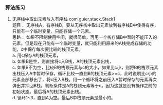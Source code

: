 ### 算法练习
1. 无序栈中取出元素放入有序栈 com.guier.stack.Stack1  
题目：
无序栈A，有序栈B，要从无序栈中取出元素放到有序栈B中使得有序，只能有一个临时变量，只能存储一个元素。  
思路：
如果不限制使用空间，就很简单，再用一个栈存储B中暂时不能压入的元素。但是现在只能有一个临时变量，就只能利用原来的A栈完成存储的功能，c中保存每次要比较的栈顶元素。  
a. 用c保存A的栈顶元素，  
b. 如果B是空，则直接将c入B栈，A的栈顶元素出栈，    
c. 如果B不为空，比较B的栈顶元素与c的大小，如果比c小，则将B的栈顶元素出栈压入A中暂时保存，循环比较一直到B的栈顶元素>=c，此时说明比c小的元素全部移出了，将c压入B栈。用一个循环将之前压入A暂时保存的元素再次弹出并押回B栈，判断条件是A的栈顶元素等于c。因为这就是没有操作之前的初始状态。最后将A的栈顶元素出栈。  
d. 循环1~3，直到A为空。最后B中栈顶元素是最小的。  